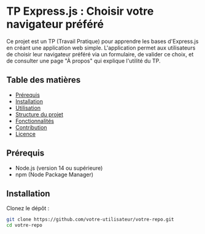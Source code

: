 # TP Express.js : Choisir votre navigateur préféré

Ce projet est un TP (Travail Pratique) pour apprendre les bases d'Express.js en créant une application web simple. L'application permet aux utilisateurs de choisir leur navigateur préféré via un formulaire, de valider ce choix, et de consulter une page "À propos" qui explique l'utilité du TP.

## Table des matières
- [Prérequis](#prérequis)
- [Installation](#installation)
- [Utilisation](#utilisation)
- [Structure du projet](#structure-du-projet)
- [Fonctionnalités](#fonctionnalités)
- [Contribution](#contribution)
- [Licence](#licence)

## Prérequis
- Node.js (version 14 ou supérieure)
- npm (Node Package Manager)

## Installation
Clonez le dépôt :
```bash
git clone https://github.com/votre-utilisateur/votre-repo.git
cd votre-repo

